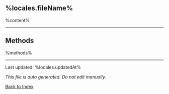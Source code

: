 ## %locales.fileName%

%content%

---

## Methods

%methods%

---

Last updated: %locales.updatedAt%

*This file is auto generated. Do not edit manually.*

[Back to Index](./index.md)